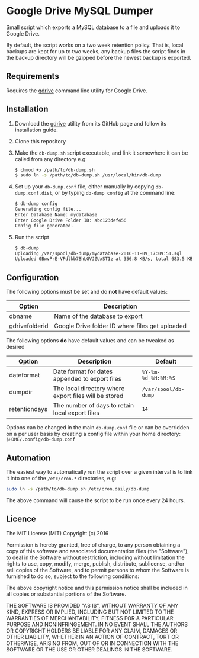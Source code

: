 # Google Drive MySQL Dumper

Small script which exports a MySQL database to a file and uploads it to Google Drive.

By default, the script works on a two week retention policy. That is, local backups are kept
for up to two weeks, any backup files the script finds in the backup directory will be gzipped before
the newest backup is exported.

## Requirements
Requires the [gdrive](https://github.com/prasmussen/gdrive) command line utility for Google Drive.

## Installation
1. Download the [gdrive](https://github.com/prasmussen/gdrive)  utility from its GitHub page and follow its installation guide.
2. Clone this repository
3. Make the `db-dump.sh` script executable, and link it somewhere it can be called from any directory e.g:

	```sh
	$ chmod +x /path/to/db-dump.sh
	$ sudo ln -s /path/to/db-dump.sh /usr/local/bin/db-dump
	```
		
4. Set up your `db-dump.conf` file, either manually by copying `db-dump.conf.dist`, or by typing `db-dump config` at the command line:

	```sh
	$ db-dump config
	Generating config file...
	Enter Database Name: mydatabase    
	Enter Google Drive Folder ID: abc123def456
	Config file generated.
	```
		
5. Run the script

	```sh
	$ db-dump
	Uploading /var/spool/db-dump/mydatabase-2016-11-09_17:09:51.sql
	Uploaded 0BwvPrE-VPdlkb7BhLGVJZUxST1z at 356.8 KB/s, total 683.5 KB
	```

## Configuration

The following options must be set and do **not** have default values:

| Option | Description |
| ------ | ----------- |
| dbname | Name of the database to export |
| gdrivefolderid | Google Drive folder ID where files get uploaded |

The following options **do** have default values and can be tweaked as desired

| Option | Description | Default |
| ------ | ----------- | ------- |
| dateformat | Date format for dates appended to export files | `%Y-%m-%d_%H:%M:%S` |
| dumpdir | The local directory where export files will be stored | `/var/spool/db-dump` |
| retentiondays | The number of days to retain local export files | `14` |

Options can be changed in the main `db-dump.conf` file or can be overridden on a per user basis by creating
a config file within your home directory: `$HOME/.config/db-dump.conf`

## Automation
The easiest way to automatically run the script over a given interval is to link it into one of the
`/etc/cron.*` directories, e.g:

```sh
sudo ln -s /path/to/db-dump.sh /etc/cron.daily/db-dump
```

The above command will cause the script to be run once every 24 hours.

## Licence
The MIT License (MIT) Copyright (c) 2016

Permission is hereby granted, free of charge, to any person obtaining a copy of this software and associated documentation files (the "Software"), to deal in the Software without restriction, including without limitation the rights to use, copy, modify, merge, publish, distribute, sublicense, and/or sell copies of the Software, and to permit persons to whom the Software is furnished to do so, subject to the following conditions:

The above copyright notice and this permission notice shall be included in all copies or substantial portions of the Software.

THE SOFTWARE IS PROVIDED "AS IS", WITHOUT WARRANTY OF ANY KIND, EXPRESS OR IMPLIED, INCLUDING BUT NOT LIMITED TO THE WARRANTIES OF MERCHANTABILITY, FITNESS FOR A PARTICULAR PURPOSE AND NONINFRINGEMENT. IN NO EVENT SHALL THE AUTHORS OR COPYRIGHT HOLDERS BE LIABLE FOR ANY CLAIM, DAMAGES OR OTHER LIABILITY, WHETHER IN AN ACTION OF CONTRACT, TORT OR OTHERWISE, ARISING FROM, OUT OF OR IN CONNECTION WITH THE SOFTWARE OR THE USE OR OTHER DEALINGS IN THE SOFTWARE.
